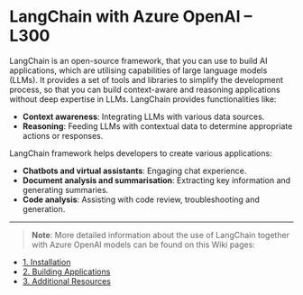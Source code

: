 # LangChain with Azure OpenAI – L300
LangChain is an open-source framework, that you can use to build AI applications, which are utilising capabilities of large language models (LLMs). It provides a set of tools and libraries to simplify the development process, so that you can build context-aware and reasoning applications without deep expertise in LLMs.
LangChain provides functionalities like:

-	**Context awareness**: Integrating LLMs with various data sources.
-	**Reasoning**: Feeding LLMs with contextual data to determine appropriate actions or responses.

LangChain framework helps developers to create various applications:
-	**Chatbots and virtual assistants**: Engaging chat experience.
-	**Document analysis and summarisation**: Extracting key information and generating summaries.
-	**Code analysis**: Assisting with code review, troubleshooting and generation.

***
> **Note**: More detailed information about the use of LangChain together with Azure OpenAI models can be found on this Wiki pages:
* [1. Installation](https://github.com/LazaUK/AOAI-LangChain-Overview-SDKv1/wiki/1.-Installation)
* [2. Building Applications](https://github.com/LazaUK/AOAI-LangChain-Overview-SDKv1/wiki/2.-Building-Applications)
* [3. Additional Resources](https://github.com/LazaUK/AOAI-LangChain-Overview-SDKv1/wiki/3.-Additional-Resources)
